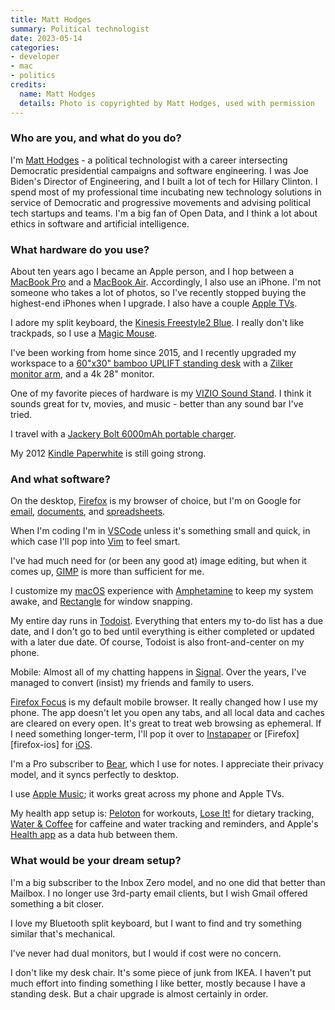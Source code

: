 ```yaml
---
title: Matt Hodges
summary: Political technologist
date: 2023-05-14
categories:
- developer
- mac
- politics
credits:
  name: Matt Hodges
  details: Photo is copyrighted by Matt Hodges, used with permission
---
```


### Who are you, and what do you do?

I'm [Matt Hodges](https://matthodges.com/ "Matt's website.") - a political technologist with a career intersecting Democratic presidential campaigns and software engineering. I was Joe Biden's Director of Engineering, and I built a lot of tech for Hillary Clinton. I spend most of my professional time incubating new technology solutions in service of Democratic and progressive movements and advising political tech startups and teams. I'm a big fan of Open Data, and I think a lot about ethics in software and artificial intelligence.

### What hardware do you use?

About ten years ago I became an Apple person, and I hop between a [MacBook Pro][macbook-pro] and a [MacBook Air][macbook-air]. Accordingly, I also use an iPhone. I'm not someone who takes a lot of photos, so I've recently stopped buying the highest-end iPhones when I upgrade. I also have a couple [Apple TVs][apple-tv].

I adore my split keyboard, the [Kinesis Freestyle2 Blue][freestyle2-mac]. I really don't like trackpads, so I use a [Magic Mouse][magic-mouse].

I've been working from home since 2015, and I recently upgraded my workspace to a [60"x30" bamboo UPLIFT standing desk][uplift] with a [Zilker monitor arm][zilker-single], and a 4k 28" monitor.

One of my favorite pieces of hardware is my [VIZIO Sound Stand][ss2521-c6]. I think it sounds great for tv, movies, and music - better than any sound bar I've tried.

I travel with a [Jackery Bolt 6000mAh portable charger][bolt-6000].

My 2012 [Kindle Paperwhite][kindle-paperwhite] is still going strong.

### And what software?

On the desktop, [Firefox][] is my browser of choice, but I'm on Google for [email][gmail], [documents][google-docs], and [spreadsheets][google-sheets].

When I'm coding I'm in [VSCode][visual-studio-code] unless it's something small and quick, in which case I'll pop into [Vim][] to feel smart.

I've had much need for (or been any good at) image editing, but when it comes up, [GIMP][] is more than sufficient for me.

I customize my [macOS][] experience with [Amphetamine][] to keep my system awake, and [Rectangle][] for window snapping.

My entire day runs in [Todoist][]. Everything that enters my to-do list has a due date, and I don't go to bed until everything is either completed or updated with a later due date. Of course, Todoist is also front-and-center on my phone.

Mobile:
Almost all of my chatting happens in [Signal][signal-ios]. Over the years, I've managed to convert (insist) my friends and family to users.

[Firefox Focus][firefox-focus-ios] is my default mobile browser. It really changed how I use my phone. The app doesn't let you open any tabs, and all local data and caches are cleared on every open. It's great to treat web browsing as ephemeral. If I need something longer-term, I'll pop it over to [Instapaper][] or [Firefox][firefox-ios] for [iOS][].

I'm a Pro subscriber to [Bear][], which I use for notes. I appreciate their privacy model, and it syncs perfectly to desktop.

I use [Apple Music][apple-music]; it works great across my phone and Apple TVs.

My health app setup is: [Peloton][peleton-ios] for workouts, [Lose It!][lose-it-ios] for dietary tracking, [Water & Coffee][water-and-coffee-ios] for caffeine and water tracking and reminders, and Apple's [Health app][health-ios] as a data hub between them.

### What would be your dream setup?

I'm a big subscriber to the Inbox Zero model, and no one did that better than Mailbox. I no longer use 3rd-party email clients, but I wish Gmail offered something a bit closer.

I love my Bluetooth split keyboard, but I want to find and try something similar that's mechanical.

I've never had dual monitors, but I would if cost were no concern.

I don't like my desk chair. It's some piece of junk from IKEA. I haven't put much effort into finding something I like better, mostly because I have a standing desk. But a chair upgrade is almost certainly in order.

[amphetamine]: https://apps.apple.com/us/app/amphetamine/id937984704 "A Mac tool to keep your computer awake."
[apple-music]: https://apple.com/apple-music/ "A music streaming service."
[apple-tv]: https://en.wikipedia.org/wiki/Apple_TV "A device for viewing media on a TV."
[bear]: http://www.bear-writer.com "A note taking application for macOS."
[bolt-6000]: https://www.jackery.com/pages/portable-chargers "A portable charger."
[firefox-focus-ios]: https://en.wikipedia.org/wiki/Firefox_Focus "A privacy-focused web browser."
[firefox]: https://www.mozilla.org/en-US/firefox/new/ "A cross-platform open-source web browser."
[freestyle2-mac]: https://www.kinesis-ergo.com/shop/freestyle2-for-mac/ "An ergonomic keyboard."
[gimp]: https://www.gimp.org/ "An open-source image editor."
[gmail]: https://mail.google.com/mail/ "Web-based email."
[google-docs]: https://en.wikipedia.org/wiki/Google_Docs "A web-based office suite."
[google-sheets]: https://www.google.com/sheets/about/ "Online spreadsheet software."
[health-ios]: https://www.apple.com/ios/health/ "An app built into iOS for tracking your health."
[instapaper]: http://web.archive.org/web/20221226091924/https://www.instapaper.com/ "A web tool for saving pages to read later."
[ios]: https://www.apple.com/ios/ios-10/ "A mobile operating system."
[kindle-paperwhite]: https://www.amazon.com/Kindle-Paperwhite-Touch-light/dp/B007OZNZG0 "An e-book reader with a book-like screen."
[lose-it-ios]: https://apps.apple.com/us/app/lose-it-calorie-counter/id297368629 "A calorie tracking app."
[macbook-air]: https://www.apple.com/macbook-air/ "A very thin laptop."
[macbook-pro]: https://www.apple.com/macbook-pro/ "A laptop."
[macos]: https://en.wikipedia.org/wiki/MacOS "An operating system for Mac hardware."
[magic-mouse]: https://en.wikipedia.org/wiki/Magic_Mouse "A multi-touch mouse."
[peleton-ios]: https://www.onepeloton.com/app "A fitness app."
[rectangle]: https://rectangleapp.com/ "A macOS application for resizing your windows via the keyboard."
[signal-ios]: https://github.com/WhisperSystems/Signal-iOS "A private chat app."
[ss2521-c6]: https://support.vizio.com/s/article/SS2521-C6-Model-Information "A stand with a subwoofer built in."
[todoist]: https://todoist.com/ "A to-do service."
[uplift]: https://www.upliftdesk.com/ "A standing desk."
[vim]: https://www.vim.org/ "A command-line text editor."
[visual-studio-code]: https://code.visualstudio.com/ "A development IDE."
[water-and-coffee-ios]: https://apps.apple.com/us/app/water-coffee/id1475423483 "An app for tracking your hydration."
[zilker-single]: https://www.upliftdesk.com/zilker-single-monitor-arm-by-uplift-desk/ "An arm for a single monitor."
